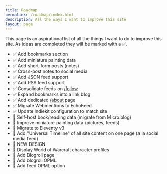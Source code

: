 ```yaml
---
title: Roadmap
permalink: /roadmap/index.html
description: All the ways I want to improve this site
layout: page
---
```


This page is an aspirational list of all the things I want to do to improve this site. As ideas are completed they will be marked with a ✅.

- ✅ Add bookmarks section
- ✅ Add miniature painting data
- ✅ Add short-form posts (notes)
- ✅ Cross-post notes to social media
- ✅ Add JSON feed support
- ✅ Add RSS feed support
- ✅ Consolidate feeds on [/follow](/follow/)
- ✅ Expand bookmarks into a link blog
- ✅ Add dedicated [/about](/about/) page
- ✅ Migrate Webmentions to EchoFeed
- ✅ Update Indiekit configuration to match site
- 🔲 Self-host book/reading data (migrate from Micro.blog)
- 🔲 Improve miniature painting data (pictures, feeds)
- 🔲 Migrate to Eleventy v3
- 🔲 Add "Universal Timeline" of all site content on one page (a la social media feed)
- 🔲 NEW DESIGN
- 🔲 Display World of Warcraft character profiles
- 🔲 Add Blogroll page
- 🔲 Add blogroll OPML
- 🔲 Add feed OPML option